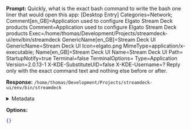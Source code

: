 **Prompt:**
Quickly, what is the exact bash command to write the bash one liner that would open this app: [Desktop Entry]
Categories=Network;
Comment[en_GB]=Application used to configure Elgato Stream Deck products
Comment=Application used to configure Elgato Stream Deck products
Exec=/home/thomas/Development/Projects/streamdeck-ui/env/bin/streamdeck
GenericName[en_GB]=Stream Deck UI
GenericName=Stream Deck UI
Icon=elgato.png
MimeType=application/x-executable;
Name[en_GB]=Stream Deck UI
Name=Stream Deck UI
Path=
StartupNotify=true
Terminal=false
TerminalOptions=
Type=Application
Version=2.0.13-1
X-KDE-SubstituteUID=false
X-KDE-Username=?
Reply only with the exact command text and nothing else before or after.

**Response:**
`/home/thomas/Development/Projects/streamdeck-ui/env/bin/streamdeck`

<details><summary>Metadata</summary>

- Duration: 1197 ms
- Datetime: 2023-07-20T12:35:37.542131
- Model: gpt-3.5-turbo-0613

</details>

**Options:**
```json
{}
```

